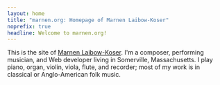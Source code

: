 ```yaml
---
layout: home
title: "marnen.org: Homepage of Marnen Laibow-Koser"
noprefix: true
headline: Welcome to marnen.org!
---
```


This is the site of [Marnen Laibow-Koser](about.html). I'm a composer, performing musician, and Web developer living in Somerville, Massachusetts. I play piano, organ, violin, viola, flute, and recorder; most of my work is in classical or Anglo-American folk music.